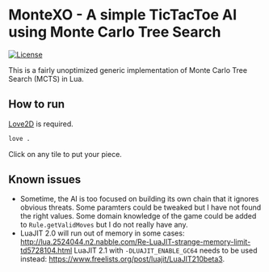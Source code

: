 # MonteXO - A simple TicTacToe AI using Monte Carlo Tree Search

[![License](https://img.shields.io/badge/license-BSD-blue.svg)](LICENSE)

This is a fairly unoptimized generic implementation of Monte Carlo Tree Search (MCTS) in Lua.

## How to run

[Love2D](https://love2d.org/) is required.

```sh
love .
```

Click on any tile to put your piece.

## Known issues

* Sometime, the AI is too focused on building its own chain that it ignores obvious threats.
  Some paramters could be tweaked but I have not found the right values.
  Some domain knowledge of the game could be added to `Rule.getValidMoves` but I do not really have any.
* LuaJIT 2.0 will run out of memory in some cases: http://lua.2524044.n2.nabble.com/Re-LuaJIT-strange-memory-limit-td5728104.html
  LuaJIT 2.1 with `-DLUAJIT_ENABLE_GC64` needs to be used instead: https://www.freelists.org/post/luajit/LuaJIT210beta3.
